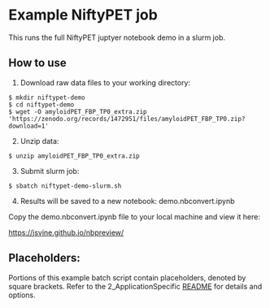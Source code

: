 # Example NiftyPET job

This runs the full NiftyPET juptyer notebook demo in a slurm job.

## How to use

1. Download raw data files to your working directory:

```
$ mkdir niftypet-demo
$ cd niftypet-demo
$ wget -O amyloidPET_FBP_TP0_extra.zip 'https://zenodo.org/records/1472951/files/amyloidPET_FBP_TP0.zip?download=1'
```

2. Unzip data:

```
$ unzip amyloidPET_FBP_TP0_extra.zip
```

3. Submit slurm job:

```
$ sbatch niftypet-demo-slurm.sh
```

4. Results will be saved to a new notebook: demo.nbconvert.ipynb

Copy the demo.nbconvert.ipynb file to your local machine and view it here:

https://jsvine.github.io/nbpreview/

## Placeholders:

Portions of this example batch script contain placeholders, denoted by square brackets. Refer to the 2_ApplicationSpecific 
[README](../README.md) for details and options.
